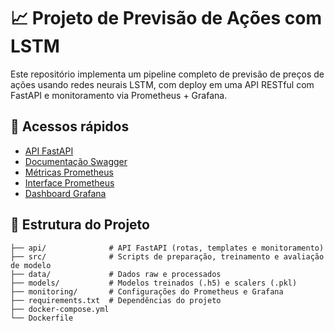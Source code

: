 # 📈 Projeto de Previsão de Ações com LSTM

Este repositório implementa um pipeline completo de previsão de preços de ações usando redes neurais LSTM, com deploy em uma API RESTful com FastAPI e monitoramento via Prometheus + Grafana.

## 🔗 Acessos rápidos

- [API FastAPI](http://localhost:8000/)
- [Documentação Swagger](http://localhost:8000/docs)
- [Métricas Prometheus](http://localhost:8000/metrics)
- [Interface Prometheus](http://localhost:9090)
- [Dashboard Grafana](http://localhost:3000)

## 📁 Estrutura do Projeto

```
├── api/              # API FastAPI (rotas, templates e monitoramento)
├── src/              # Scripts de preparação, treinamento e avaliação de modelo
├── data/             # Dados raw e processados
├── models/           # Modelos treinados (.h5) e scalers (.pkl)
├── monitoring/       # Configurações do Prometheus e Grafana
├── requirements.txt  # Dependências do projeto
├── docker-compose.yml
└── Dockerfile
```
